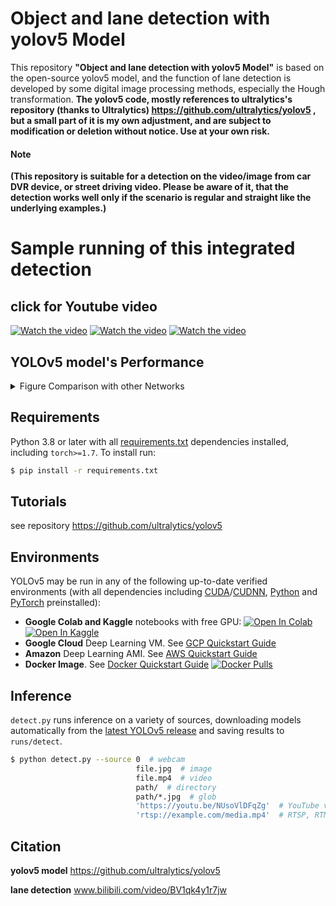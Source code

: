 # Object and lane detection with yolov5 Model

This repository **"Object and lane detection with yolov5 Model"** is based on the open-source yolov5 model, and the function of lane detection is developed by some digital image processing methods, especially the Hough transformation.  **The yolov5 code, mostly references to ultralytics's repository (thanks to 
Ultralytics) https://github.com/ultralytics/yolov5 , but a small part of it is my own adjustment, and are subject to modification or deletion without notice. Use at your own risk.**

#### Note
**(This repository is suitable for a detection on the video/image from car DVR device, or street driving video. Please be aware of it, that the detection works well only if the scenario is regular and straight like the underlying examples.)**


# Sample running of this integrated detection

## click for Youtube video
[![Watch the video](https://img.youtube.com/vi/kytAdEwluh0/0.jpg)](https://www.youtube.com/watch?v=kytAdEwluh0)
[![Watch the video](https://img.youtube.com/vi/m4a_l07OBoA/0.jpg)](https://www.youtube.com/watch?v=m4a_l07OBoA)
[![Watch the video](https://img.youtube.com/vi/39NtR3_zZOU/0.jpg)](https://www.youtube.com/watch?v=39NtR3_zZOU)

## YOLOv5 model's Performance

<details>
<summary>Figure Comparison with other Networks</summary>
<p align="center"><img width="800" src="https://user-images.githubusercontent.com/26833433/114313216-f0a5e100-9af5-11eb-8445-c682b60da2e3.png"></p>

## Pretrained Checkpoints
[assets]: https://github.com/ultralytics/yolov5/releases

Model |size<br><sup>(pixels) |mAP<sup>val<br>0.5:0.95 |mAP<sup>test<br>0.5:0.95 |mAP<sup>val<br>0.5 |Speed<br><sup>V100 (ms) | |params<br><sup>(M) |FLOPS<br><sup>640 (B)
---   |---  |---        |---         |---             |---                |---|---              |---
[YOLOv5s][assets]    |640  |36.7     |36.7     |55.4     |**2.0** | |7.3   |17.0
[YOLOv5m][assets]    |640  |44.5     |44.5     |63.3     |2.7     | |21.4  |51.3
[YOLOv5l][assets]    |640  |48.2     |48.2     |66.9     |3.8     | |47.0  |115.4
[YOLOv5x][assets]    |640  |**50.4** |**50.4** |**68.8** |6.1     | |87.7  |218.8
| | | | | | || |
[YOLOv5s6][assets]   |1280 |43.3     |43.3     |61.9     |**4.3** | |12.7  |17.4
[YOLOv5m6][assets]   |1280 |50.5     |50.5     |68.7     |8.4     | |35.9  |52.4
[YOLOv5l6][assets]   |1280 |53.4     |53.4     |71.1     |12.3    | |77.2  |117.7
[YOLOv5x6][assets]   |1280 |**54.4** |**54.4** |**72.0** |22.4    | |141.8 |222.9
| | | | | | || |
[YOLOv5x6][assets] TTA |1280 |**55.0** |**55.0** |**72.0** |70.8 | |-  |-
</details>

## Requirements

Python 3.8 or later with all [requirements.txt](https://github.com/ultralytics/yolov5/blob/master/requirements.txt) dependencies installed, including `torch>=1.7`. To install run:
```bash
$ pip install -r requirements.txt
```


## Tutorials

see repository https://github.com/ultralytics/yolov5


## Environments

YOLOv5 may be run in any of the following up-to-date verified environments (with all dependencies including [CUDA](https://developer.nvidia.com/cuda)/[CUDNN](https://developer.nvidia.com/cudnn), [Python](https://www.python.org/) and [PyTorch](https://pytorch.org/) preinstalled):

- **Google Colab and Kaggle** notebooks with free GPU: <a href="https://colab.research.google.com/github/ultralytics/yolov5/blob/master/tutorial.ipynb"><img src="https://colab.research.google.com/assets/colab-badge.svg" alt="Open In Colab"></a> <a href="https://www.kaggle.com/ultralytics/yolov5"><img src="https://kaggle.com/static/images/open-in-kaggle.svg" alt="Open In Kaggle"></a>
- **Google Cloud** Deep Learning VM. See [GCP Quickstart Guide](https://github.com/ultralytics/yolov5/wiki/GCP-Quickstart)
- **Amazon** Deep Learning AMI. See [AWS Quickstart Guide](https://github.com/ultralytics/yolov5/wiki/AWS-Quickstart)
- **Docker Image**. See [Docker Quickstart Guide](https://github.com/ultralytics/yolov5/wiki/Docker-Quickstart) <a href="https://hub.docker.com/r/ultralytics/yolov5"><img src="https://img.shields.io/docker/pulls/ultralytics/yolov5?logo=docker" alt="Docker Pulls"></a>


## Inference

`detect.py` runs inference on a variety of sources, downloading models automatically from the [latest YOLOv5 release](https://github.com/ultralytics/yolov5/releases) and saving results to `runs/detect`.
```bash
$ python detect.py --source 0  # webcam
                            file.jpg  # image 
                            file.mp4  # video
                            path/  # directory
                            path/*.jpg  # glob
                            'https://youtu.be/NUsoVlDFqZg'  # YouTube video
                            'rtsp://example.com/media.mp4'  # RTSP, RTMP, HTTP stream
```

## Citation

**yolov5 model** https://github.com/ultralytics/yolov5

**lane detection** www.bilibili.com/video/BV1qk4y1r7jw

